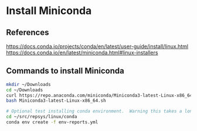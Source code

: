# Install Miniconda

## References

<https://docs.conda.io/projects/conda/en/latest/user-guide/install/linux.html>
<https://docs.conda.io/en/latest/miniconda.html#linux-installers>

## Commands to install Miniconda

```bash
mkdir ~/Downloads
cd ~/Downloads
curl https://repo.anaconda.com/miniconda/Miniconda3-latest-Linux-x86_64.sh > Miniconda3-latest-Linux-x86_64.sh
bash Miniconda3-latest-Linux-x86_64.sh

# Optional test installing conda environment.  Warning this takes a long time.
cd ~/src/repsys/linux/conda
conda env create -f env-reports.yml

```
